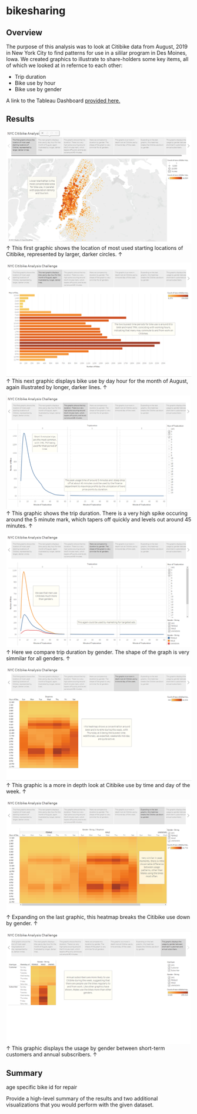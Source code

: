 # bikesharing

## Overview

The purpose of this analysis was to look at Citibike data from August, 2019 in New York City to find patterns for use in a sililar program in Des Moines, Iowa. We created graphics to illustrate to share-holders some key items, all of which we looked at in refernce to each other:

- Trip duration 
- Bike use by hour
- Bike use by gender

A link to the Tableau Dashboard [provided here.](https://public.tableau.com/profile/mike.blanchard#!/vizhome/NYCCitibikeAnalysisChallenge_16172250478290/NYCCitibikeAnalysisChallenge)

## Results

![](https://github.com/Mikeblanchard/bikesharing/blob/main/Resources/bikeshare1.png)
&#8593; This first graphic shows the location of most used starting locations of Citibike, represented by larger, darker circles. &#8593;

![](https://github.com/Mikeblanchard/bikesharing/blob/main/Resources/bikeshare2.png)
&#8593; This next graphic displays bike use by day hour for the month of August, again illustrated by longer, darker lines. &#8593;

![](https://github.com/Mikeblanchard/bikesharing/blob/main/Resources/bikeshare3.png)
&#8593; This graphic shows the trip duration. There is a very high spike occuring around the 5 minute mark, which tapers off quickly and levels out around 45 minutes. &#8593;

![](https://github.com/Mikeblanchard/bikesharing/blob/main/Resources/bikeshare4.png)
&#8593; Here we compare trip duration by gender. The shape of the graph is very simmilar for all genders. &#8593;

![](https://github.com/Mikeblanchard/bikesharing/blob/main/Resources/bikeshare5.png)
&#8593; This graphic is a more in depth look at Citibike use by time and day of the week. &#8593;

![](https://github.com/Mikeblanchard/bikesharing/blob/main/Resources/bikeshare6.png)
&#8593; Expanding on the last graphic, this heatmap breaks the Citibike use down by gender. &#8593;

![](https://github.com/Mikeblanchard/bikesharing/blob/main/Resources/bikeshare7.png)
&#8593; This graphic displays the usage by gender between short-term customers and annual subscribers. &#8593;

## Summary

age
specific bike id for repair


Provide a high-level summary of the results and two additional visualizations that you would perform with the given dataset.
